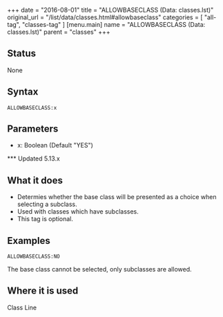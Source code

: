 +++
date = "2016-08-01"
title = "ALLOWBASECLASS (Data: classes.lst)"
original_url = "/list/data/classes.html#allowbaseclass"
categories = [ "all-tag", "classes-tag" ]
[menu.main]
    name = "ALLOWBASECLASS (Data: classes.lst)"
    parent = "classes"
+++

## Status

None

## Syntax

`ALLOWBASECLASS:x`

## Parameters

-   x: Boolean (Default "YES")



<span id="allowbaseclass"></span> \*\*\* Updated 5.13.x

What it does
------------

-   Determies whether the base class will be presented as a choice when
    selecting a subclass.
-   Used with classes which have subclasses.
-   This tag is optional.

Examples
--------

`ALLOWBASECLASS:NO`

The base class cannot be selected, only subclasses are allowed.

Where it is used
----------------

Class Line

